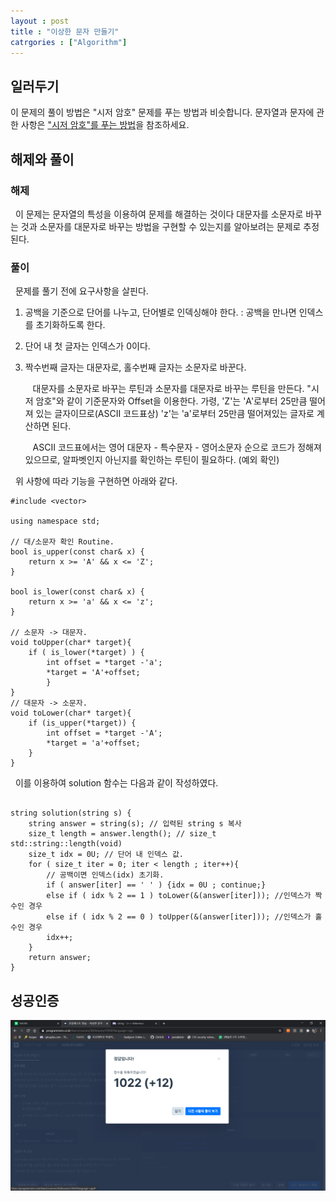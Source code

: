 ```yaml
---
layout : post
title : "이상한 문자 만들기"
catrgories : ["Algorithm"]
---
```


## 일러두기
  이 문제의 풀이 방법은 "시저 암호" 문제를 푸는 방법과 비슷합니다. 문자열과 문자에 관한 사항은 ["시저 암호"를 푸는 방법](http://www.hyeonsookim.me/articles/2020-09/Caesercrypto)을 참조하세요.

## 해제와 풀이
### 해제
 &nbsp;&nbsp;이 문제는 문자열의 특성을 이용하여 문제를 해결하는 것이다 대문자를 소문자로 바꾸는 것과 소문자를 대문자로 바꾸는 방법을 구현할 수 있는지를 알아보려는 문제로 추정된다. 
  

### 풀이
&nbsp;&nbsp;문제를 풀기 전에 요구사항을 살핀다. 

1. 공백을 기준으로 단어를 나누고, 단어별로 인덱싱해야 한다. : 공백을 만나면 인덱스를 초기화하도록 한다. 

2. 단어 내 첫 글자는 인덱스가 0이다.

3. 짝수번째 글자는 대문자로, 홀수번째 글자는 소문자로 바꾼다.
    
    &nbsp;&nbsp; 대문자를 소문자로 바꾸는 루틴과 소문자를 대문자로 바꾸는 루틴을 만든다. "시저 암호"와 같이 기준문자와 Offset을 이용한다. 가령, 'Z'는 'A'로부터 25만큼 떨어져 있는 글자이므로(ASCII 코드표상) 'z'는 'a'로부터 25만큼 떨어져있는 글자로 계산하면 된다. 

    &nbsp;&nbsp; ASCII 코드표에서는 영어 대문자 - 특수문자 - 영어소문자 순으로 코드가 정해져 있으므로, 알파벳인지 아닌지를 확인하는 루틴이 필요하다. (예외 확인)



&nbsp;&nbsp;위 사항에 따라 기능을 구현하면 아래와 같다. 

```
#include <vector>

using namespace std;

// 대/소문자 확인 Routine.
bool is_upper(const char& x) {
    return x >= 'A' && x <= 'Z';
}

bool is_lower(const char& x) {
    return x >= 'a' && x <= 'z';
}

// 소문자 -> 대문자.
void toUpper(char* target){
    if ( is_lower(*target) ) {
        int offset = *target -'a';
        *target = 'A'+offset;
    	} 
}
// 대문자 -> 소문자.
void toLower(char* target){
    if (is_upper(*target)) {
        int offset = *target -'A';
        *target = 'a'+offset;
    }
}
```

&nbsp;&nbsp;이를 이용하여 solution 함수는 다음과 같이 작성하였다. 

```

string solution(string s) {
    string answer = string(s); // 입력된 string s 복사
    size_t length = answer.length(); // size_t std::string::length(void)
    size_t idx = 0U; // 단어 내 인덱스 값.
	for ( size_t iter = 0; iter < length ; iter++){
        // 공백이면 인덱스(idx) 초기화.
        if ( answer[iter] == ' ' ) {idx = 0U ; continue;}
        else if ( idx % 2 == 1 ) toLower(&(answer[iter])); //인덱스가 짝수인 경우
        else if ( idx % 2 == 0 ) toUpper(&(answer[iter])); //인덱스가 홀수인 경우
        idx++;
    }
    return answer;
}
```


## 성공인증 
![Success](/img/2ok.png)
